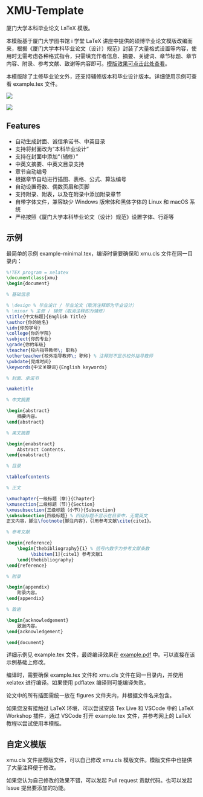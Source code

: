 # XMU-Template

厦门大学本科毕业论文 LaTeX 模版。

本模版基于厦门大学图书馆 i 学堂 LaTeX 讲座中提供的硕博毕业论文模版改编而来，根据《厦门大学本科毕业论文（设计）规范》封装了大量格式设置等内容，使用时无需考虑各种格式指令，只需填充作者信息、摘要、关键词、章节标题、章节内容、附录、参考文献、致谢等内容即可。[模版效果可点击此处查看](https://github.com/F5Soft/xmu-template/blob/main/example.pdf)。

本模版除了主修毕业论文外，还支持辅修版本和毕业设计版本。详细使用示例可查看 example.tex 文件。

![](https://f5soft.site/zh/labs/2022/0416.assets/cover.webp)

![](https://f5soft.site/zh/labs/2022/0416.assets/collection.webp)

## Features

- 自动生成封面、诚信承诺书、中英目录
- 支持将封面改为“本科毕业设计”
- 支持在封面中添加“（辅修）”
- 中英文摘要、中英文目录支持
- 章节自动编号
- 根据章节自动进行插图、表格、公式、算法编号
- 自动设置奇数、偶数页眉和页脚
- 支持附录、附表，以及在附录中添加附录章节
- 自带字体文件，兼容缺少 Windows 版宋体和黑体字体的 Linux 和 macOS 系统
- 严格按照《厦门大学本科毕业论文（设计）规范》设置字体、行距等

## 示例

最简单的示例 example-minimal.tex，编译时需要确保和 xmu.cls 文件在同一目录内：

```tex
%!TEX program = xelatex
\documentclass{xmu}
\begin{document}

% 基础信息

% \design % 毕业设计 / 毕业论文（取消注释即为毕业设计）
% \minor % 主修 / 辅修（取消注释即为辅修）
\title{中文标题}{English Title}
\author{你的姓名}
\idn{你的学号}
\college{你的学院}
\subject{你的专业}
\grade{你的年级}
\teacher{校内指导教师\; 职称}
\otherteacher{校外指导教师\; 职称} % 注释则不显示校外指导教师
\pubdate{完成时间}
\keywords{中文关键词}{English keywords}

% 封面、承诺书

\maketitle

% 中文摘要

\begin{abstract}
    摘要内容。
\end{abstract}

% 英文摘要

\begin{enabstract}
    Abstract Contents.
\end{enabstract}

% 目录

\tableofcontents

% 正文

\xmuchapter{一级标题（章）}{Chapter}
\xmusection{二级标题（节）}{Section}
\xmusubsection{三级标题（小节）}{Subsection}
\subsubsection{四级标题} % 四级标题不显示在目录中，无需英文
正文内容，脚注\footnote{脚注内容}，引用参考文献\cite{cite1}。

% 参考文献

\begin{reference}
    \begin{thebibliography}{1} % 括号内数字为参考文献条数
         \bibitem[1]{cite1} 参考文献1
    \end{thebibliography}
\end{reference}

% 附录

\begin{appendix}
    附录内容。
\end{appendix}

% 致谢

\begin{acknowledgement}
    致谢内容。
\end{acknowledgement}

\end{document}
```

详细示例见 example.tex 文件，最终编译效果在 [example.pdf](https://github.com/F5Soft/xmu-template/blob/main/example.pdf) 中。可以直接在该示例基础上修改。

编译时，需要确保 example.tex 文件和 xmu.cls 文件在同一目录内，并使用 xelatex 进行编译。如果使用 pdflatex 编译则可能编译失败。

论文中的所有插图需统一放在 figures 文件夹内，并根据文件名来包含。

如果您没有接触过 LaTeX 环境，可以尝试安装 Tex Live 和 VSCode 中的 LaTeX Workshop 插件，通过 VSCode 打开 example.tex 文件，并参考网上的 LaTeX 教程以尝试使用本模版。

## 自定义模版

xmu.cls 文件是模版文件，可以自己修改 xmu.cls 模版文件。模版文件中也提供了大量注释便于修改。

如果您认为自己修改的效果不错，可以发起 Pull request 贡献代码。也可以发起 Issue 提出要添加的功能。
